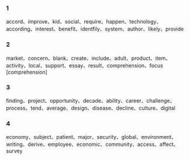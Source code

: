 ### 1
accord、improve、kid、social、require、happen、technology、according、interest、benefit、identfily、system、author、likely、provide

### 2
market、concern、blank、create、include、adult、product、item、activity、local、support、essay、result、comprehension、focus
[comprehension]

### 3
finding、project、opportunity、decade、ability、career、challenge、process、tend、average、design、disease、decline、culture、digital

### 4
economy、subject、patient、major、security、global、environment、writing、derive、employee、economic、community、access、affect、survey